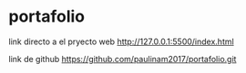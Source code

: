 # portafolio
link directo a el pryecto web
http://127.0.0.1:5500/index.html

link de github
https://github.com/paulinam2017/portafolio.git

